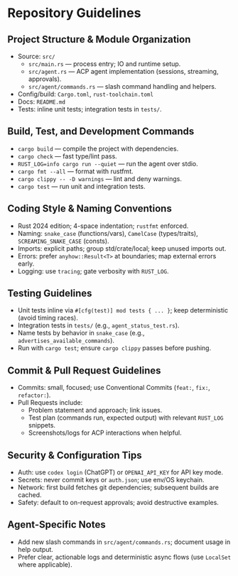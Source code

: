 # Repository Guidelines

## Project Structure & Module Organization
- Source: `src/`
  - `src/main.rs` — process entry; IO and runtime setup.
  - `src/agent.rs` — ACP agent implementation (sessions, streaming, approvals).
  - `src/agent/commands.rs` — slash command handling and helpers.
- Config/build: `Cargo.toml`, `rust-toolchain.toml`
- Docs: `README.md`
- Tests: inline unit tests; integration tests in `tests/`.

## Build, Test, and Development Commands
- `cargo build` — compile the project with dependencies.
- `cargo check` — fast type/lint pass.
- `RUST_LOG=info cargo run --quiet` — run the agent over stdio.
- `cargo fmt --all` — format with rustfmt.
- `cargo clippy -- -D warnings` — lint and deny warnings.
- `cargo test` — run unit and integration tests.

## Coding Style & Naming Conventions
- Rust 2024 edition; 4-space indentation; `rustfmt` enforced.
- Naming: `snake_case` (functions/vars), `CamelCase` (types/traits), `SCREAMING_SNAKE_CASE` (consts).
- Imports: explicit paths; group std/crate/local; keep unused imports out.
- Errors: prefer `anyhow::Result<T>` at boundaries; map external errors early.
- Logging: use `tracing`; gate verbosity with `RUST_LOG`.

## Testing Guidelines
- Unit tests inline via `#[cfg(test)] mod tests { ... }`; keep deterministic (avoid timing races).
- Integration tests in `tests/` (e.g., `agent_status_test.rs`).
- Name tests by behavior in `snake_case` (e.g., `advertises_available_commands`).
- Run with `cargo test`; ensure `cargo clippy` passes before pushing.

## Commit & Pull Request Guidelines
- Commits: small, focused; use Conventional Commits (`feat:`, `fix:`, `refactor:`).
- Pull Requests include:
  - Problem statement and approach; link issues.
  - Test plan (commands run, expected output) with relevant `RUST_LOG` snippets.
  - Screenshots/logs for ACP interactions when helpful.

## Security & Configuration Tips
- Auth: use `codex login` (ChatGPT) or `OPENAI_API_KEY` for API key mode.
- Secrets: never commit keys or `auth.json`; use env/OS keychain.
- Network: first build fetches git dependencies; subsequent builds are cached.
- Safety: default to on-request approvals; avoid destructive examples.

## Agent-Specific Notes
- Add new slash commands in `src/agent/commands.rs`; document usage in help output.
- Prefer clear, actionable logs and deterministic async flows (use `LocalSet` where applicable).
